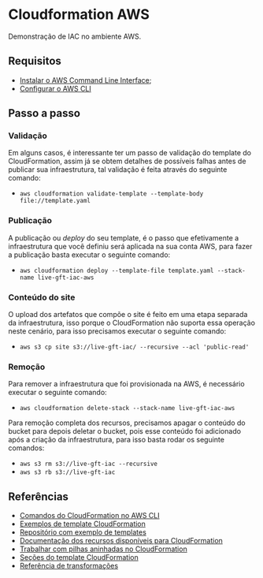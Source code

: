 # Cloudformation AWS

Demonstração de IAC no ambiente AWS.

## Requisitos

- [Instalar o AWS Command Line Interface](https://docs.aws.amazon.com/cli/pt_br/latest/userguide/install-cliv2.html);
- [Configurar o AWS CLI](https://docs.aws.amazon.com/pt_br/cli/latest/userguide/cli-chap-configure.html)

## Passo a passo

### Validação

Em alguns casos, é interessante ter um passo de validação do template do CloudFormation, assim já se obtem detalhes de possíveis falhas antes de publicar sua infraestrutura, 
tal validação é feita através do seguinte comando:

* `aws cloudformation validate-template --template-body file://template.yaml`

### Publicação

A publicação ou *deploy* do seu template, é o passo que efetivamente a infraestrutura que você definiu será aplicada na sua conta AWS, para fazer a publicação basta executar o seguinte comando:

* `aws cloudformation deploy --template-file template.yaml --stack-name live-gft-iac-aws`

### Conteúdo do site

O upload dos artefatos que compõe o site é feito em uma etapa separada da infraestrutura, isso porque o CloudFormation não suporta essa operação neste cenário, para isso precisamos executar o seguinte comando:

* `aws s3 cp site s3://live-gft-iac/ --recursive --acl 'public-read'`

### Remoção

Para remover a infraestrutura que foi provisionada na AWS, é necessário executar o seguinte comando:

* `aws cloudformation delete-stack --stack-name live-gft-iac-aws`

Para remoção completa dos recursos, precisamos apagar o conteúdo do bucket para depois deletar o bucket, pois esse conteúdo foi adicionado após a criação da infraestrutura, para isso basta rodar os seguinte comandos:

* `aws s3 rm s3://live-gft-iac --recursive`
* `aws s3 rb s3://live-gft-iac`

## Referências

* [Comandos do CloudFormation no AWS CLI](https://docs.aws.amazon.com/cli/latest/reference/cloudformation/index.html)
* [Exemplos de template CloudFormation](https://docs.aws.amazon.com/AWSCloudFormation/latest/UserGuide/sample-templates-services-us-west-2.html)
* [Repositório com exemplo de templates](https://github.com/awslabs/aws-cloudformation-templates)
* [Documentação dos recursos disponíveis para CloudFormation](https://docs.aws.amazon.com/pt_br/AWSCloudFormation/latest/UserGuide/aws-template-resource-type-ref.html)
* [Trabalhar com pilhas aninhadas no CloudFormation](https://docs.aws.amazon.com/pt_br/AWSCloudFormation/latest/UserGuide/using-cfn-nested-stacks.html)
* [Seções do template CloudFormation](https://docs.aws.amazon.com/AWSCloudFormation/latest/UserGuide/template-anatomy.html)
* [Referência de transformações](https://docs.aws.amazon.com/AWSCloudFormation/latest/UserGuide/transform-reference.html)
